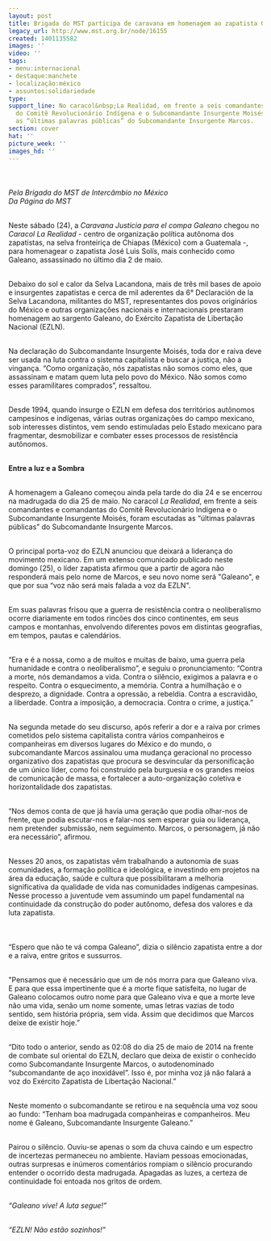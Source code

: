 ```yaml
---
layout: post
title: Brigada do MST participa de caravana em homenagem ao zapatista Galeano
legacy_url: http://www.mst.org.br/node/16155
created: 1401135582
images: ''
video: ''
tags:
- menu:internacional
- destaque:manchete
- localização:méxico
- assuntos:solidariedade
type: 
support_line: No caracol&nbsp;La Realidad, em frente a seis comandantes e comandantas
  do Comitê Revolucionário Indígena e o Subcomandante Insurgente Moisés, foram escutadas
  as “últimas palavras públicas” do Subcomandante Insurgente Marcos.
section: cover
hat: ''
picture_week: ''
images_hd: ''
---
```

<p class="MsoNormal">&nbsp;<img style="margin: 10px;" src="http://www.mst.org.br/sites/default/files/plen%C3%A1ria%20homenagem%201.jpg" alt=""></p><p class="MsoNormal"><em>Pela Brigada do MST de Intercâmbio no México<br>Da Página do MST<br><br></em></p><p class="MsoNormal">Neste sábado (24), a <em>Caravana Justicia para el compa Galeano</em> chegou no <em>Caracol La Realidad -</em>&nbsp;centro de organização política autônoma dos zapatistas, na selva fronteiriça de Chiapas (México) com a Guatemala -, para homenagear o zapatista José Luis Solís, mais conhecido como Galeano, assassinado no último dia 2 de maio.</p><p class="MsoNormal"><br>Debaixo do sol e calor da Selva Lacandona, mais de três mil bases de apoio e insurgentes zapatistas e cerca de mil aderentes da 6° Declaración de la Selva Lacandona, militantes do MST, representantes dos povos originários do México e outras organizações nacionais e internacionais prestaram homenagem ao sargento Galeano,&nbsp;do Exército Zapatista de Libertação Nacional (EZLN).</p><p class="MsoNormal"><br>Na declaração do Subcomandante Insurgente Moisés, toda dor e raiva deve ser usada na luta contra o sistema capitalista e buscar a justiça, não a vingança. “Como organização, nós zapatistas não somos como eles, que assassinam e matam quem luta pelo povo do México. Não somos como esses paramilitares comprados”, ressaltou.</p><p class="MsoNormal"><br>Desde 1994, quando insurge o EZLN em defesa dos territórios autônomos campesinos e indígenas, várias outras organizações do campo mexicano, sob interesses distintos, vem sendo estimuladas pelo Estado mexicano para fragmentar, desmobilizar e combater esses processos de resistência autônomos.</p><p class="MsoNormal"><br><img style="margin: 10px; float: right;" src="http://www.mst.org.br/sites/default/files/subcomandante%20Marcos.jpg" alt=""><strong>Entre a luz e a Sombra</strong></p><p class="MsoNormal"><br>A homenagem a Galeano começou ainda pela tarde do dia 24 e se encerrou na madrugada do dia 25 de maio. No caracol<em> La Realidad</em>, em frente a seis comandantes e comandantas do Comitê Revolucionário Indígena e o Subcomandante Insurgente Moisés, foram escutadas as “últimas palavras públicas” do Subcomandante Insurgente Marcos.</p><p class="MsoNormal"><br>O principal porta-voz do EZLN anunciou que deixará a liderança do movimento mexicano.&nbsp;Em um extenso comunicado publicado neste domingo (25), o líder zapatista afirmou que a partir de agora não responderá mais pelo nome de Marcos, e seu novo nome será "Galeano", e que por sua “voz não será mais falada a voz da EZLN".</p><p class="MsoNormal"><br>Em suas palavras frisou que a guerra de resistência contra o neoliberalismo ocorre diariamente em todos rincões dos cinco continentes, em seus campos e montanhas, envolvendo diferentes povos em distintas geografias, em tempos, pautas e calendários.</p><p class="MsoNormal"><br>“Era e é a nossa, como a de muitos e muitas de baixo, uma guerra pela humanidade e contra o neoliberalismo”, e seguiu o pronunciamento: “Contra a morte, nós demandamos a vida. Contra o silêncio, exigimos a palavra e o respeito. Contra o esquecimento, a memória. Contra a humilhação e o desprezo, a dignidade. Contra a opressão, a rebeldia. Contra a escravidão, a liberdade. Contra a imposição, a democracia. Contra o crime, a justiça.”</p><p class="MsoNormal"><br>Na segunda metade do seu discurso, após referir a dor e a raiva por crimes cometidos pelo sistema capitalista contra vários companheiros e companheiras em diversos lugares do México e do mundo, o subcomandante Marcos assinalou uma mudança geracional no processo organizativo dos zapatistas que procura se desvincular da personificação de um único líder, como foi construído pela burguesia e os grandes meios de comunicação de massa, e fortalecer a auto-organização coletiva e horizontalidade dos zapatistas.</p><p class="MsoNormal"><br>“Nos demos conta de que já havia uma geração que podia olhar-nos de frente, que podia escutar-nos e falar-nos sem esperar guia ou liderança, nem pretender submissão, nem seguimento. Marcos, o personagem, já não era necessário”, afirmou.</p><p class="MsoNormal"><br>Nesses 20 anos, os zapatistas vêm trabalhando a autonomia de suas comunidades, a formação política e ideológica, e investindo em projetos na área da educação, saúde e cultura que possibilitaram a melhoria significativa da qualidade de vida nas comunidades indígenas campesinas. Nesse processo a juventude vem assumindo um papel fundamental na continuidade da construção do poder autônomo, defesa dos valores e da luta zapatista.</p><p class="MsoNormal"><img style="margin: 10px;" src="http://www.mst.org.br/sites/default/files/plen%C3%A1ria%20homenagem%202.jpg" alt=""><br><br>“Espero que não te vá compa Galeano”, dizia o silêncio zapatista entre a dor e a raiva, entre gritos e sussurros.</p><p class="MsoNormal"><br>"Pensamos que é necessário que um de nós morra para que Galeano viva. E para que essa impertinente que é a morte fique satisfeita, no lugar de Galeano colocamos outro nome para que Galeano viva e que a morte leve não uma vida, senão um nome somente, umas letras vazias de todo sentido, sem história própria, sem vida. Assim que decidimos que Marcos deixe de existir hoje.”</p><p class="MsoNormal"><br>“Dito todo o anterior, sendo as 02:08 do dia 25 de maio de 2014 na frente de combate sul oriental do EZLN, declaro que deixa de existir o conhecido como Subcomandante Insurgente Marcos, o autodenominado “subcomandante de aço inoxidável”. Isso é, por minha voz já não falará a voz do Exército Zapatista de Libertação Nacional.”</p><p class="MsoNormal"><br>Neste momento o subcomandante se retirou e na sequência uma voz soou ao fundo:&nbsp;“Tenham boa madrugada companheiras e companheiros. Meu nome é Galeano, Subcomandante Insurgente Galeano.”</p><p class="MsoNormal"><br>Pairou o silêncio. Ouviu-se apenas o som da chuva caindo e um espectro de incertezas permaneceu no ambiente. Haviam pessoas emocionadas, outras surpresas e inúmeros comentários rompiam o silêncio procurando entender o ocorrido desta madrugada. Apagadas as luzes, a certeza de continuidade foi entoada nos gritos de ordem.</p><p class="MsoNormal"><br><em>“Galeano vive! A luta segue!”</em></p><p><em><br>“EZLN! Não estão sozinhos!”</em></p>
